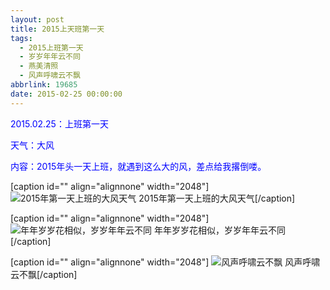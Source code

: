 ```yaml
---
layout: post
title: 2015上天班第一天
tags:
  - 2015上班第一天
  - 岁岁年年云不同
  - 燕美清照
  - 风声呼啸云不飘
abbrlink: 19685
date: 2015-02-25 00:00:00
---
```


<!-- build time:Sat Jun 23 2018 12:05:15 GMT+0800 (中国标准时间) -->

<span style="color:#00f">2015.02.25：上班第一天</span>

<span style="color:#00f">天气：大风</span>

<span style="color:#00f">内容：2015年头一天上班，就遇到这么大的风，差点给我撂倒喽。</span>

[caption id="" align="alignnone" width="2048"] ![2015年第一天上班的大风天气](http://ww3.sinaimg.cn/large/4eed32f2jw1eplb6a4fq3j21kw0w0qa5.jpg) 2015年第一天上班的大风天气[/caption]

[caption id="" align="alignnone" width="2048"] ![年年岁岁花相似，岁岁年年云不同](http://ww4.sinaimg.cn/large/4eed32f2jw1eplb6fdlnkj21kw0w0gsj.jpg) 年年岁岁花相似，岁岁年年云不同[/caption]

[caption id="" align="alignnone" width="2048"] ![风声呼啸云不飘](http://ww2.sinaimg.cn/large/4eed32f2jw1eplb6mf87jj21kw0w0n3z.jpg) 风声呼啸云不飘[/caption]
<!-- rebuild by neat -->